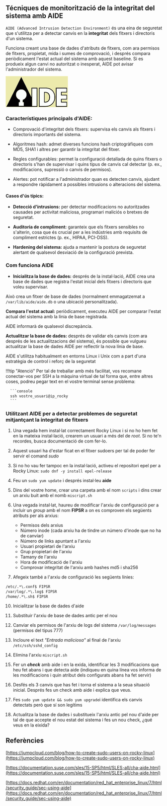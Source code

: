 
## Técniques de monitorització de la integritat del sistema amb AIDE

`AIDE (Advanced Intrusion Detection Environment)` és una eina de seguretat que s'utilitza per a detectar canvis en la **integritat** dels fitxers i directoris d'un sistema. 

Funciona creant una base de dades d'atributs de fitxers, com ara permisos de fitxers, propietat, mida i sumes de comprovació, i després compara periòdicament l'estat actual del sistema amb aquest baseline. Si es produeix algun canvi no autoritzat o inesperat, AIDE pot avisar l'administrador del sistema.

![](img/aide.webp)

### Característiques principals d'AIDE:

 + Comprovació d'integritat dels fitxers: supervisa els canvis als fitxers i directoris importants del sistema.
  
 + Algoritmes hash: admet diverses funcions hash criptogràfiques com MD5, SHA1 i altres per garantir la integritat del fitxer.
  
 + Regles configurables: permet la configuració detallada de quins fitxers o directoris s'han de supervisar i quins tipus de canvis cal detectar (p. ex., modificacions, supressió o canvis de permisos).
  
 + Alertes: pot notificar a l'administrador quan es detecten canvis, ajudant a respondre ràpidament a possibles intrusions o alteracions del sistema.

#### Casos d'ús típics:

 + **Detecció d'intrusions:** per detectar modificacions no autoritzades causades per activitat maliciosa, programari maliciós o bretxes de seguretat.
  
 + **Auditoria de compliment:** garanteix que els fitxers sensibles no s'alterin, cosa que és crucial per a les indústries amb requisits de compliment estrictes (p. ex., HIPAA, PCI-DSS).
  
 + **Hardening del sistema:** ajuda a mantenir la postura de seguretat alertant de qualsevol desviació de la configuració prevista.

### Com funciona AIDE

+ **Inicialitza la base de dades:** després de la instal·lació, AIDE crea una base de dades que registra l'estat inicial dels fitxers i directoris que voleu supervisar.

Això crea un fitxer de base de dades (normalment emmagatzemat a `/var/lib/aide/aide.db` o una ubicació personalitzada).

**Compara l'estat actual:** periòdicament, executeu AIDE per comparar l'estat actual del sistema amb la línia de base registrada.

AIDE informarà de qualsevol discrepància.

**Actualitzar la base de dades:** després de validar els canvis (com ara després de les actualitzacions del sistema), és possible que vulgueu actualitzar la base de dades AIDE per reflectir la nova línia de base.

AIDE s'utilitza habitualment en entorns Linux i Unix com a part d'una estratègia de control i reforç de la seguretat

!!!tip "Atenció"
    Per tal de treballar amb més facilitat, vos recomane conectar-vos per SSH a la màquina virtual de tal forma que, entre altres coses, podreu pegar text en el vostre terminal sense problema:

      ```console
      ssh vostre_usuari@ip_rocky
      ```

### Utilitzant AIDE per a detectar problemes de seguretat mitjantçant la integritat de fitxers

1. Una vegada hem instal·lat correctament Rocky Linux i si no ho hem fet en la mateixa instal·lació, crearem un usuari a més del de *root*. Si no te'n recordes, busca documentació de com fer-lo.

2. Aquest usuari ha d'estar ficat en el fitxer sudoers per tal de poder fer servir el comand *sudo*

3. Si no ho vau fer tampoc en la instal·lació, activeu el repositori epel per a Rocky Linux: `sudo dnf -y install epel-release`

4. Feu un `sudo yum update` i després instal·leu **aide**

5. Dins del vostre home, crear una carpeta amb el nom `scripts` i dins crear un arxiu buit amb el nomb `miscript.sh` 

8. Una vegada instal·lat, haureu de modificar l'arxiu de configuració per a incluir un *group* amb el nom **FIPSR** a on es comproven els següents atributs per als arxius:
   
   
      + Permisos dels arxius  
      + Número inode (cada arxiu ha de tindre un número d'inode que no ha de canviar)
      + Número de links apuntant a l'arxiu
      + Usuari propietari de l'arxiu
      + Grup propietari de l'arxiu
      + Tamany de l'arxiu
      + Hora de modificació de l'arxiu
      + Comprovar integritat de l'arxiu amb hashes md5 i sha256

9. Afegeix també a l'arxiu de configuració les següents línies:
```linuxconf
/etc/.*\.conf$ FIPSR
/var/log/.*\.log$ FIPSR
/home/.*\.sh$ FIPSR
```
10. Inicialitzar la base de dades d'aide

11. Substituir l'arxiu de base de dades antic per el nou

12. Canviar els permisos de l'arxiu de logs del sistema `/var/log/messages` (permísos del tipus 777)

13. Incloure el text *"Entrada maliciosa"* al final de l'arxiu `/etc/ssh/sshd_config`

14. Elimina l'arxiu `miscript.sh`

15. Fer un ***check*** amb aide i en la exida, identificar les 3 modificacions que heu fet abans i que detecta aide (indiqueu en quina línea vos informa de les modificacions i quin atribut dels configurats abans ha fet servir)

16. Desfés els 3 canvis que has fet i torna el sistema a la seua situació inicial. Després fes un check amb aide i explica que veus.

17. Fes `sudo yum update && sudo yum upgrade`i identifica els canvis detectats però que sí son legítims

18. Actualitza la base de dades i substitueix l'arxiu antic pel nou d'aide per tal de que accepte el nou estat del sistema i fes un nou check, ¿qué veus en la eixida?


## Referències

[https://jumpcloud.com/blog/how-to-create-sudo-users-on-rocky-linux](https://jumpcloud.com/blog/how-to-create-sudo-users-on-rocky-linux)

[https://documentation.suse.com/sles/15-SP5/html/SLES-all/cha-aide.html](https://documentation.suse.com/sles/15-SP5/html/SLES-all/cha-aide.html)

[https://docs.redhat.com/en/documentation/red_hat_enterprise_linux/7/html/security_guide/sec-using-aide](https://docs.redhat.com/en/documentation/red_hat_enterprise_linux/7/html/security_guide/sec-using-aide)




